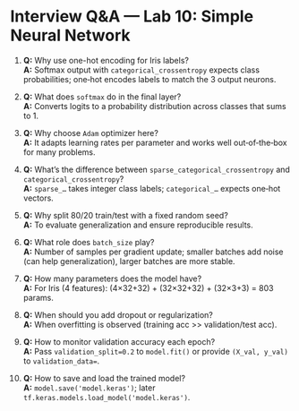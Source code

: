 # Interview Q&A — Lab 10: Simple Neural Network

1. **Q:** Why use one-hot encoding for Iris labels?  
   **A:** Softmax output with `categorical_crossentropy` expects class probabilities; one‑hot encodes labels to match the 3 output neurons.

2. **Q:** What does `softmax` do in the final layer?  
   **A:** Converts logits to a probability distribution across classes that sums to 1.

3. **Q:** Why choose `Adam` optimizer here?  
   **A:** It adapts learning rates per parameter and works well out‑of‑the‑box for many problems.

4. **Q:** What’s the difference between `sparse_categorical_crossentropy` and `categorical_crossentropy`?  
   **A:** `sparse_…` takes integer class labels; `categorical_…` expects one‑hot vectors.

5. **Q:** Why split 80/20 train/test with a fixed random seed?  
   **A:** To evaluate generalization and ensure reproducible results.

6. **Q:** What role does `batch_size` play?  
   **A:** Number of samples per gradient update; smaller batches add noise (can help generalization), larger batches are more stable.

7. **Q:** How many parameters does the model have?  
   **A:** For Iris (4 features): (4×32+32) + (32×32+32) + (32×3+3) = 803 params.

8. **Q:** When should you add dropout or regularization?  
   **A:** When overfitting is observed (training acc >> validation/test acc).

9. **Q:** How to monitor validation accuracy each epoch?  
   **A:** Pass `validation_split=0.2` to `model.fit()` or provide `(X_val, y_val)` to `validation_data=`.

10. **Q:** How to save and load the trained model?  
    **A:** `model.save('model.keras')`; later `tf.keras.models.load_model('model.keras')`.